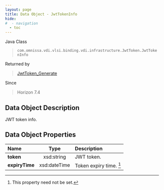 ```yaml
---
layout: page
title: Data Object - JwtTokenInfo
hide:
#  - navigation
  - toc
---
```






Java Class
> `com.omnissa.vdi.vlsi.binding.vdi.infrastructure.JwtToken.JwtTokenInfo`

Returned by
> [JwtToken_Generate](vdi.infrastructure.JwtToken.md#generate)

Since
> Horizon 7.4


## Data Object Description

JWT token info.

## Data Object Properties

 Name | Type | Description
:---|:---:|:---
**token**|  xsd:string|  JWT token.
**expiryTime**|  xsd:dateTime|  Token expiry time. [^1]


 


[^1]: This property need not be set.
